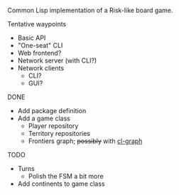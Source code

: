 Common Lisp implementation of a Risk-like board game.

Tentative waypoints
  * Basic API
  * "One-seat" CLI
  * Web frontend?
  * Network server (with CLI?)
  * Network clients
    * CLI?
    * GUI?

DONE
  * Add package definition
  * Add a game class
    * Player repository
    * Territory repositories
    * Frontiers graph; ~~possibly~~ with [cl-graph](http://common-lisp.net/project/cl-graph/)

TODO
  * Turns
    * Polish the FSM a bit more
  * Add continents to game class

